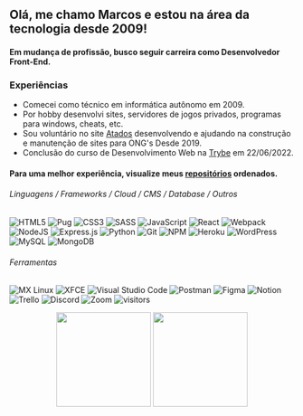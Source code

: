 ## Olá, me chamo Marcos e estou na área da tecnologia desde 2009!

#### Em mudança de profissão, busco seguir carreira como Desenvolvedor Front-End.
    
### Experiências
* Comecei como técnico em informática autônomo em 2009.
* Por hobby desenvolvi sites, servidores de jogos privados, programas para windows, cheats, etc.
* Sou voluntário no site [Atados](https://www.atados.com.br/) desenvolvendo e ajudando na construção e manutenção de sites para ONG's Desde 2019.
* Conclusão do curso de Desenvolvimento Web na <a href="https://www.betrybe.com/">Trybe</a> em 22/06/2022.   

#### Para uma melhor experiência, visualize meus [repositórios](https://github.com/mpdsa?tab=repositories&q=&type=&language=&sort=name) ordenados.


###### Linguagens / Frameworks / Cloud / CMS / Database / Outros
![HTML5](https://img.shields.io/badge/html5-%23E34F26.svg?style=flat&logo=html5&logoColor=white)
![Pug](https://img.shields.io/badge/Pug-FFF?style=flat&logo=pug&logoColor=A86454)
![CSS3](https://img.shields.io/badge/css3-%231572B6.svg?style=flat&logo=css3&logoColor=white)
![SASS](https://img.shields.io/badge/SASS-hotpink.svg?style=flat&logo=SASS&logoColor=white)
![JavaScript](https://img.shields.io/badge/javascript-%23323330.svg?style=flat&logo=javascript&logoColor=%23F7DF1E)
![React](https://img.shields.io/badge/react-%2320232a.svg?style=flat&logo=react&logoColor=%2361DAFB)
![Webpack](https://img.shields.io/badge/webpack-%238DD6F9.svg?style=flat&logo=webpack&logoColor=black)
![NodeJS](https://img.shields.io/badge/node.js-6DA55F?style=flat&logo=node.js&logoColor=white)
![Express.js](https://img.shields.io/badge/express.js-%23404d59.svg?style=flat&logo=express&logoColor=%2361DAFB)
![Python](https://img.shields.io/badge/python-3670A0?style=flat&logo=python&logoColor=ffdd54)
![Git](https://img.shields.io/badge/git-%23F05033.svg?style=flat&logo=git&logoColor=white)
![NPM](https://img.shields.io/badge/NPM-%23000000.svg?style=flat&logo=npm&logoColor=white)
![Heroku](https://img.shields.io/badge/heroku-%23430098.svg?style=flat&logo=heroku&logoColor=white)
![WordPress](https://img.shields.io/badge/WordPress-%23117AC9.svg?style=flat&logo=WordPress&logoColor=white)
![MySQL](https://img.shields.io/badge/mysql-%2300f.svg?style=flat&logo=mysql&logoColor=white)
![MongoDB](https://img.shields.io/badge/MongoDB-%234ea94b.svg?style=flat&logo=mongodb&logoColor=white)


###### Ferramentas
![MX Linux](https://img.shields.io/badge/-MX%20Linux-%23000000?style=flat&logo=MXlinux&logoColor=white)
![XFCE](https://img.shields.io/badge/XFCE-%232284F2.svg?style=flat&logo=xfce&logoColor=white)
![Visual Studio Code](https://img.shields.io/badge/Visual%20Studio%20Code-0078d7.svg?style=flat&logo=visual-studio-code&logoColor=white)
![Postman](https://img.shields.io/badge/Postman-FF6C37?style=flat&logo=postman&logoColor=white)
![Figma](https://img.shields.io/badge/figma-%23F24E1E.svg?style=flat&logo=figma&logoColor=white)
![Notion](https://img.shields.io/badge/Notion-%23000000.svg?style=flat&logo=notion&logoColor=white)
![Trello](https://img.shields.io/badge/Trello-%23026AA7.svg?style=flat&logo=Trello&logoColor=white)
![Discord](https://img.shields.io/badge/Discord-%237289DA.svg?style=flat&logo=discord&logoColor=white)
![Zoom](https://img.shields.io/badge/Zoom-2D8CFF?style=flat&logo=zoom&logoColor=white)
![visitors](https://visitor-badge.glitch.me/badge?page_id=MarcosAlbuquerque&left_color=red&right_color=blue)


<p align = "center">
    <img src="https://github-readme-stats.vercel.app/api?username=mpdsa&show_icons=true&theme=highcontrast&count_private=true" height=167 />
    <img src="https://github-readme-stats.vercel.app/api/top-langs/?username=mpdsa&layout=compact&theme=highcontrast&langs_count=10&card_width=400"  height=167 />
</p>

